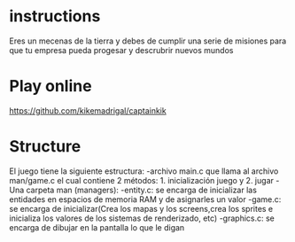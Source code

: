 # instructions

Eres un mecenas de la tierra y debes de cumplir una serie de misiones para que tu empresa pueda progesar y descrubrir nuevos mundos

# Play online

https://github.com/kikemadrigal/captainkik

# Structure
El juego tiene la siguiente estructura:
    -archivo main.c que llama al archivo man/game.c el cual contiene 2 métodos: 1. inicialización juego y 2. jugar
    -Una carpeta man (managers):
        -entity.c: se encarga de inicializar las entidades en espacios de memoria RAM y de asignarles un valor
        -game.c: se encarga de inicializar(Crea los mapas y los screens,crea los sprites e inicializa los valores de los sistemas de renderizado, etc)
        -graphics.c: se encarga de dibujar en la pantalla lo que le digan

